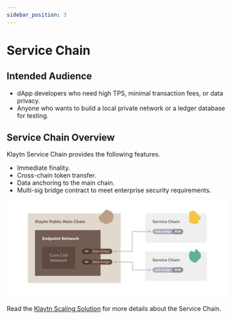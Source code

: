 ```yaml
---
sidebar_position: 3
---
```


# Service Chain

## Intended Audience

- dApp developers who need high TPS, minimal transaction fees, or data privacy.  
- Anyone who wants to build a local private network or a ledger database for testing.

## Service Chain Overview

Klaytn Service Chain provides the following features.

- Immediate finality. 
- Cross-chain token transfer.
- Data anchoring to the main chain.
- Multi-sig bridge contract to meet enterprise security requirements.

![](../../../images/sc_connection.png)


Read the [Klaytn Scaling Solution](../../../klaytn/scaling-solutions.md) for more details about the Service Chain.
